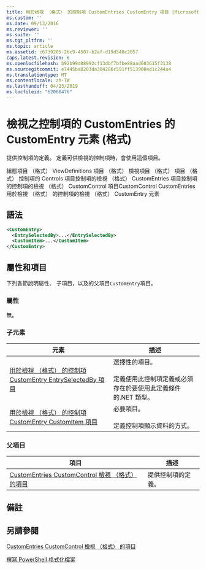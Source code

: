 ```yaml
---
title: 用於檢視 （格式） 的控制項 CustomEntries CustomEntry 項目 |Microsoft Docs
ms.custom: ''
ms.date: 09/13/2016
ms.reviewer: ''
ms.suite: ''
ms.tgt_pltfrm: ''
ms.topic: article
ms.assetid: c6739205-2bc9-4507-b2af-d19d548c2057
caps.latest.revision: 6
ms.openlocfilehash: b92b99d88992cf13dbf7bfbe88aad603615f3138
ms.sourcegitcommit: e7445ba8203da304286c591ff513900ad1c244a4
ms.translationtype: MT
ms.contentlocale: zh-TW
ms.lasthandoff: 04/23/2019
ms.locfileid: "62066476"
---
```

# <a name="customentry-element-for-customentries-for-controls-for-view-format"></a>檢視之控制項的 CustomEntries 的 CustomEntry 元素 (格式)

提供控制項的定義。 定義可供檢視的控制項時，會使用這個項目。

組態項目 （格式） ViewDefinitions 項目 （格式） 檢視項目 （格式） 項目 （格式） 控制項的 Controls 項目控制項的檢視 （格式） CustomEntries 項目控制項的控制項的檢視 （格式） CustomControl 項目CustomControl CustomEntries 用於檢視 （格式） 的控制項的檢視 （格式） CustomEntry 元素

## <a name="syntax"></a>語法

```xml
<CustomEntry>
  <EntrySelectedBy>...</EntrySelectedBy>
  <CustomItem>...</CustomItem>
</CustomEntry>
```

## <a name="attributes-and-elements"></a>屬性和項目

下列各節說明屬性、 子項目，以及的父項目`CustomEntry`項目。

### <a name="attributes"></a>屬性

無。

### <a name="child-elements"></a>子元素

|元素|描述|
|-------------|-----------------|
|[用於檢視 （格式） 的控制項 CustomEntry EntrySelectedBy 項目](./entryselectedby-element-for-customentry-for-controls-for-view-format.md)|選擇性的項目。<br /><br /> 定義使用此控制項定義或必須存在於要使用此定義條件的.NET 類型。|
|[用於檢視 （格式） 的控制項 CustomEntry CustomItem 項目](./customitem-element-for-customentry-for-controls-for-view-format.md)|必要項目。<br /><br /> 定義控制項顯示資料的方式。|

### <a name="parent-elements"></a>父項目

|項目|描述|
|-------------|-----------------|
|[CustomEntries CustomControl 檢視 （格式） 的項目](./customentries-element-for-customcontrol-for-view-format.md)|提供控制項的定義。|

## <a name="remarks"></a>備註

## <a name="see-also"></a>另請參閱

[CustomEntries CustomControl 檢視 （格式） 的項目](./customentries-element-for-customcontrol-for-view-format.md)

[撰寫 PowerShell 格式化檔案](./writing-a-powershell-formatting-file.md)
